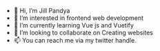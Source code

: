 - 👋 Hi, I’m Jill Pandya
- 👀 I’m interested in frontend web development
- 🌱 I’m currently learning Vue js and Vuetify
- 💞️ I’m looking to collaborate on Creating websites
- 📫 You can reach me via my twitter handle.

<!---
jillpandya2594/jillpandya2594 is a ✨ special ✨ repository because its `README.md` (this file) appears on your GitHub profile.
You can click the Preview link to take a look at your changes.
--->
